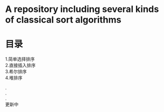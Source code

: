 # A repository including several kinds of classical sort algorithms

# 目录
1.简单选择排序</br>
2.直接插入排序</br>
3.希尔排序</br>
4.堆排序</br>



















.</br>
.</br>
.</br>
更新中</br>
